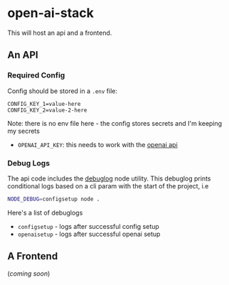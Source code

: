 # open-ai-stack
This will host an api and a frontend.

## An API
### Required Config
Config should be stored in a `.env` file:   
```text
CONFIG_KEY_1=value-here
CONFIG_KEY_2=value-2-here
```
Note: there is no env file here - the config stores secrets and I'm keeping my secrets

- `OPENAI_API_KEY`: this needs to work with the [openai api](https://platform.openai.com)

### Debug Logs
The api code includes the [debuglog](https://nodejs.org/docs/latest-v18.x/api/util.html#utildebuglogsection-callback) node utility. This debuglog prints conditional logs based on a cli param with the start of the project, i.e
```bash
NODE_DEBUG=configsetup node .
```
Here's a list of debuglogs
- `configsetup` - logs after successful config setup
- `openaisetup` - logs after successful openai setup

## A Frontend
(_coming soon_)